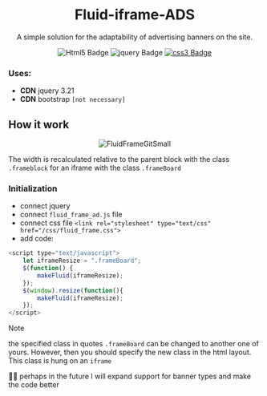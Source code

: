 <link rel="stylesheet" href="https://cdn.jsdelivr.net/gh/devicons/devicon@v2.15.1/devicon.min.css">
<h1 align="center">Fluid-iframe-ADS</h1>

<p align="center">A simple solution for the adaptability of advertising banners on the site.</p>


<div id="badges" align="center">
    <img src="https://img.shields.io/badge/Html5-red?style=for-the-badge&logo=Html5&logoColor=white" alt="Html5 Badge"/>
    <img src="https://img.shields.io/badge/jquery_3.2-0769ad?style=for-the-badge&logo=jquery&logoColor=7bcff7" alt="jquery Badge"/>
  <a href="your-twitter-URL">
    <img src="https://img.shields.io/badge/css-379bd6?style=for-the-badge&logo=css3&logoColor=fff" alt="css3 Badge"/>
  </a>
</div>

### Uses:

- **CDN** jquery 3.21
- **CDN** bootstrap <code>[not necessary]</code>

## How it work
<i class="devicon-jquery-plain"></i>
  

<p align="center"><img src="https://github.com/OKontey/Fluid-iframe-ADS/assets/157806715/3e5b3511-15f3-4ec0-8a87-43f3150b6e04" alt="FluidFrameGitSmall"></p>

<p>
The width is recalculated relative to the parent block with the class <code>.frameblock</code> for an iframe with the class <code>.frameBoard</code>
</p>

### Initialization
- connect jquery <code><script type="text/javascript" src="https://cdnjs.cloudflare.com/ajax/libs/jquery/3.2.1/jquery.min.js"></script></code>
- connect <code>fluid_frame_ad.js</code> file <code><script src="/js/fluid_frame_ad.js"></script></code>
- connect css file ```<link rel="stylesheet" type="text/css" href="/css/fluid_frame.css">```
- add code:
```js
<script type="text/javascript">
    let iframeResize = ".frameBoard";
    $(function() {
        makeFluid(iframeResize);
    });
    $(window).resize(function(){
        makeFluid(iframeResize);
    });
</script>  
```
> [!NOTE]
> the specified class in quotes <code>.frameBoard</code> can be changed to another one of yours. However, then you should specify the new class in the html layout. This class is hung on an <code>iframe</code>


🤷‍♂️ perhaps in the future I will expand support for banner types and make the code better

